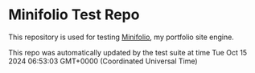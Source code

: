 # Minifolio Test Repo

This repository is used for testing [Minifolio](https://github.com/MaddyGuthridge/Minifolio), my portfolio site engine.

This repo was automatically updated by the test suite at time Tue Oct 15 2024 06:53:03 GMT+0000 (Coordinated Universal Time)
